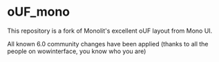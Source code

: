 # oUF_mono

This repository is a fork of Monolit's excellent oUF layout from Mono UI.

All known 6.0 community changes have been applied (thanks to all the people on wowinterface, you know who you are)
